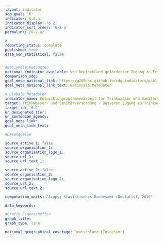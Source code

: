 ```yaml
---
layout: indicator                       
sdg_goal: '6'                       
indicator: 6.2.a                      
indicator_display: '6.2'                       
indicator_sort_order: '6-2-a'                       
permalink: /6-2-a/                       

#                       
reporting_status: complete                       
published: true                       
data_non_statistical: false                       


#Nationale Metadaten                       
national_indicator_available: Von Deutschland geförderter Zugang zu Trinkwasser- und Sanitärversorgung weltweit                       
comparison_sdg:                       
goal_meta_national_link: https://g205dns.github.io/sdg-indicators/public/MetaDe/6.2..pdf
goal_meta_national_link_text: Nationale Metadaten                       

# Globale Metadaten                       
indicator_name: Entwicklungszusammenarbeit für Trinkwasser und Sanitärversorgung                       
target: Trinkwasser- und Sanitärversorgung - Besserer Zugang zu Trinkwasser und Sanitärversorgung weltweit, höhere (sichere) Qualität                       
target_id: '6.2'                       
un_designated_tier:                        
un_custodian_agency:                        
goal_meta_link:                        
goal_meta_link_text:                        

#Datenquelle                       

source_active_1: false                       
source_organisation_1:                        
source_organisation_logo_1:                        
source_url_1:                        
source_url_text_1:                        

source_active_2: false                       
source_organisation_2:                        
source_organisation_logo_2:                        
source_url_2:                        
source_url_text_2:                        

computation_units: '&copy; Statistisches Bundesamt (Destatis), 2019'                       

data_keywords:                        

#Grafik Eigenschaften                       
graph_title:                        
graph_type: line                       

national_geographical_coverage: Deutschland (Insgesamt)
---
```

